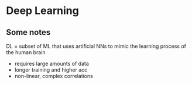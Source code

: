 # Deep Learning

## Some notes

DL = subset of ML that uses artificial NNs to mimic the learning process of the human brain

* requires large amounts of data
* longer training and higher acc
* non-linear, complex correlations

